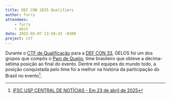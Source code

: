 ```yaml
---
title: DEF CON 2025 Qualifiers
author: furry
attendees:
    - furry
    - abin
date: 2025-05-07 13:59:43 -0300
project: ctf
---
```


Durante o [CTF de Qualificação](https://nautilus.institute/dc2025/) para a 
[DEF CON 33](https://defcon.org/html/defcon-33/dc-33-index.html),  GELOS foi
um dos grupos que compôs o [Pwn de Queijo](https://linktr.ee/pwndequeijo), time
brasileiro que obteve a décima-sétima posição ao final do evento. Dentre mil
equipes do mundo todo, a posição conquistada pelo time foi a melhor na história
da participação do Brasil no evento[^1].

[^1]: [IFSC USP CENTRAL DE NOTÍCIAS - Em 23 de abril de 2025](https://www.linkedin.com/posts/instituto-de-f%C3%ADsica-de-s%C3%A3o-carlos-ifsc-usp-central-de-not%C3%ADcias-5983b62ba_entre-mil-times-inscritos-equipe-brasileira-activity-7320219530562052096-d52e/)
